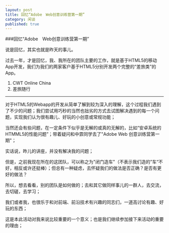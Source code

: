 ```yaml
---
layout: post
title: 回忆“Adobe　Web创意训练营第一期”
category: 闲谈
published: true
---
```


###回忆“Adobe　Web创意训练营第一期”

说是回忆，其实也就是昨天的事儿。

过去一年，才是回忆，我、我所在的团队主要的工作，就是基于HTML5的移动App开发，我们为我们的两家客户基于HTML5分别开发两个完整的“差旅类”的App。

1. CWT Online China
2. 差旅随行

---

对于HTML5的Webapp的开发从简单了解到较为深入的理解，这个过程我们遇到了不少的问题；我们尝试用巧秒的当然也拙劣的方式去试图解决遇到的每一个问题，实现我们认为很有趣儿、好玩的小创意或常规功能；

当然还会有些问题，在一定条件下似乎是无解的或真的无解的，比如“安卓系统的HTMML5的性能问题”；带着疑问和中霏同学去了"Adobe Web 创意训练营第一期"；


实话说，昨儿的讲座，并没有解决我的问题；

但是，之前我现在所在的这团队，可以称之为"闭门造车"（不表示我们造的”车“不好，相反或许还挺棒）；但总有一种疑虑，去怀疑我们的做法是否正确？是否有更好的做法？

所以，想去看看，别的团队是如何做的；去和其它做同样事儿的一群人，去交流，去切磋，去学习；

我们或者我，也很乐于和对前端、前沿技术有兴趣的同志们，一道高讨论有趣、好玩的东西；

这是本此活动对我来说比较重要的一个意义；也是我们继续参加接下来活动的重要的理由；


